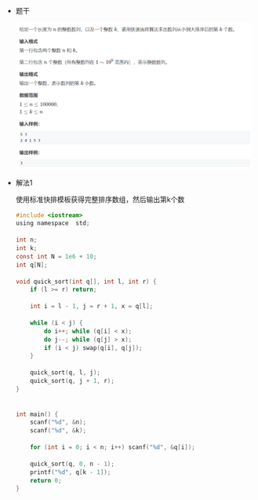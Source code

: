 - 题干

  ![acwing-786.png](https://raw.githubusercontent.com/liver0377/images/main/img/acwing-786.png?token=GHSAT0AAAAAABQWDAGRIKZCMI3SQD6KHZ7WYSOG2IQ)

- 解法1

  使用标准快排模板获得完整排序数组，然后输出第k个数

  ```c
  #include <iostream>
  using namespace  std;
  
  int n;
  int k;
  const int N = 1e6 + 10;
  int q[N];
  
  void quick_sort(int q[], int l, int r) {
      if (l >= r) return;
      
      int i = l - 1, j = r + 1, x = q[l];
      
      while (i < j) {
          do i++; while (q[i] < x);
          do j--; while (q[j] > x);
          if (i < j) swap(q[i], q[j]);
      }
      
      quick_sort(q, l, j);
      quick_sort(q, j + 1, r);
  }
  
  
  int main() {
      scanf("%d", &n);
      scanf("%d", &k);
      
      for (int i = 0; i < n; i++) scanf("%d", &q[i]);
      
      quick_sort(q, 0, n - 1);
      printf("%d", q[k - 1]);
      return 0;
  }
  ```

  